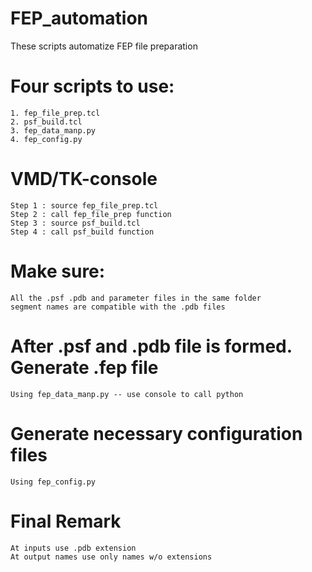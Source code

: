 # FEP_automation
These scripts automatize FEP file preparation

# Four scripts to use:
    1. fep_file_prep.tcl
    2. psf_build.tcl
    3. fep_data_manp.py
    4. fep_config.py
	
# VMD/TK-console
	Step 1 : source fep_file_prep.tcl
	Step 2 : call fep_file_prep function
	Step 3 : source psf_build.tcl
	Step 4 : call psf_build function
	
# Make sure:
	All the .psf .pdb and parameter files in the same folder
	segment names are compatible with the .pdb files
	
# After .psf and .pdb file is formed. Generate .fep file
	Using fep_data_manp.py -- use console to call python
	
# Generate necessary configuration files 
	Using fep_config.py
	
# Final Remark
	At inputs use .pdb extension 
	At output names use only names w/o extensions
